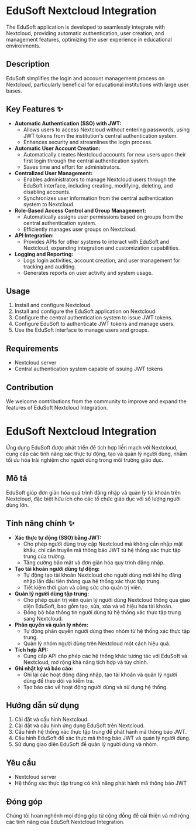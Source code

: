 # EduSoft Nextcloud Integration

The EduSoft application is developed to seamlessly integrate with Nextcloud, providing automatic authentication, user creation, and management features, optimizing the user experience in educational environments.

## Description

EduSoft simplifies the login and account management process on Nextcloud, particularly beneficial for educational institutions with large user bases.

## Key Features ✨

* **Automatic Authentication (SSO) with JWT:**
    * Allows users to access Nextcloud without entering passwords, using JWT tokens from the institution's central authentication system.
    * Enhances security and streamlines the login process.
* **Automatic User Account Creation:**
    * Automatically creates Nextcloud accounts for new users upon their first login through the central authentication system.
    * Saves time and effort for administrators.
* **Centralized User Management:**
    * Enables administrators to manage Nextcloud users through the EduSoft interface, including creating, modifying, deleting, and disabling accounts.
    * Synchronizes user information from the central authentication system to Nextcloud.
* **Role-Based Access Control and Group Management:**
    * Automatically assigns user permissions based on groups from the central authentication system.
    * Efficiently manages user groups on Nextcloud.
* **API Integration:**
    * Provides APIs for other systems to interact with EduSoft and Nextcloud, expanding integration and customization capabilities.
* **Logging and Reporting:**
    * Logs login activities, account creation, and user management for tracking and auditing.
    * Generates reports on user activity and system usage.

## Usage

1.  Install and configure Nextcloud.
2.  Install and configure the EduSoft application on Nextcloud.
3.  Configure the central authentication system to issue JWT tokens.
4.  Configure EduSoft to authenticate JWT tokens and manage users.
5.  Use the EduSoft interface to manage users and groups.

## Requirements

* Nextcloud server
* Central authentication system capable of issuing JWT tokens

## Contribution

We welcome contributions from the community to improve and expand the features of EduSoft Nextcloud Integration.


# EduSoft Nextcloud Integration

Ứng dụng EduSoft được phát triển để tích hợp liền mạch với Nextcloud, cung cấp các tính năng xác thực tự động, tạo và quản lý người dùng, nhằm tối ưu hóa trải nghiệm cho người dùng trong môi trường giáo dục.

## Mô tả

EduSoft giúp đơn giản hóa quá trình đăng nhập và quản lý tài khoản trên Nextcloud, đặc biệt hữu ích cho các tổ chức giáo dục với số lượng người dùng lớn.

## Tính năng chính ✨

* **Xác thực tự động (SSO) bằng JWT:**
    * Cho phép người dùng truy cập Nextcloud mà không cần nhập mật khẩu, chỉ cần truyền mã thông báo JWT từ hệ thống xác thực tập trung của trường.
    * Tăng cường bảo mật và đơn giản hóa quy trình đăng nhập.
* **Tạo tài khoản người dùng tự động:**
    * Tự động tạo tài khoản Nextcloud cho người dùng mới khi họ đăng nhập lần đầu tiên thông qua hệ thống xác thực tập trung.
    * Tiết kiệm thời gian và công sức cho quản trị viên.
* **Quản lý người dùng tập trung:**
    * Cho phép quản trị viên quản lý người dùng Nextcloud thông qua giao diện EduSoft, bao gồm tạo, sửa, xóa và vô hiệu hóa tài khoản.
    * Đồng bộ hóa thông tin người dùng từ hệ thống xác thực tập trung sang Nextcloud.
* **Phân quyền và quản lý nhóm:**
    * Tự động phân quyền người dùng theo nhóm từ hệ thống xác thực tập trung.
    * Quản lý nhóm người dùng trên Nextcloud một cách hiệu quả.
* **Tích hợp API:**
    * Cung cấp API cho phép các hệ thống khác tương tác với EduSoft và Nextcloud, mở rộng khả năng tích hợp và tùy chỉnh.
* **Ghi nhật ký và báo cáo:**
    * Ghi lại các hoạt động đăng nhập, tạo tài khoản và quản lý người dùng để theo dõi và kiểm tra.
    * Tạo báo cáo về hoạt động người dùng và sử dụng hệ thống.

## Hướng dẫn sử dụng

1.  Cài đặt và cấu hình Nextcloud.
2.  Cài đặt và cấu hình ứng dụng EduSoft trên Nextcloud.
3.  Cấu hình hệ thống xác thực tập trung để phát hành mã thông báo JWT.
4.  Cấu hình EduSoft để xác thực mã thông báo JWT và quản lý người dùng.
5.  Sử dụng giao diện EduSoft để quản lý người dùng và nhóm.

## Yêu cầu

* Nextcloud server
* Hệ thống xác thực tập trung có khả năng phát hành mã thông báo JWT

## Đóng góp

Chúng tôi hoan nghênh mọi đóng góp từ cộng đồng để cải thiện và mở rộng các tính năng của EduSoft Nextcloud Integration.
